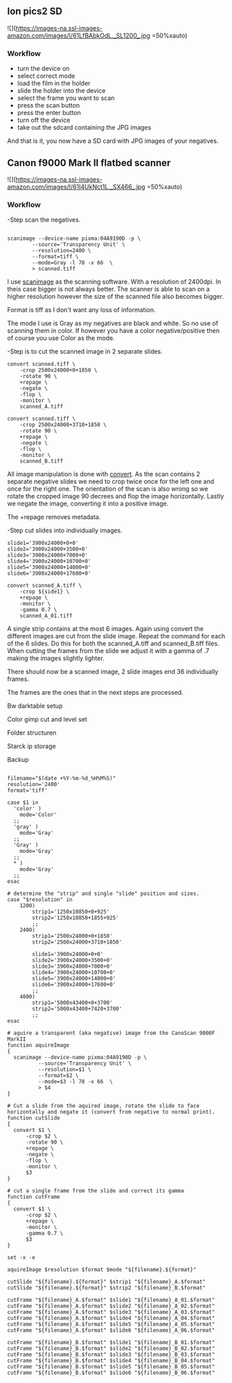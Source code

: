 ## Ion pics2 SD
![](https://images-na.ssl-images-amazon.com/images/I/61LfBAbkOdL._SL1200_.jpg =50%xauto)

### Workflow


- turn the device on
- select correct mode
- load the film in the holder
- slide the holder into the device
- select the frame you want to scan
- press the scan button
- press the enter button
- turn off the device
- take out the sdcard containing the JPG images

And that is it, you now have a SD card with JPG images of your negatives.

## Canon f9000 Mark II flatbed scanner
![](https://images-na.ssl-images-amazon.com/images/I/61I4UkNct1L._SX466_.jpg =50%xauto)


### Workflow

-Step scan the negatives.

```code

scanimage --device-name pixma:04A9190D -p \
        --source='Transparency Unit' \
        --resolution=2400 \
        --format=tiff \
        --mode=Gray -l 78 -x 66  \
        > scanned.tiff

```


I use [scanimage](https://linux.die.net/man/1/scanimage) as the scanning software. With a resolution of 2400dpi. In theis case bigger is not always better. The scanner is able to scan on a higher resolution however the size of the scanned file also becomes bigger.

Format is tiff as I don't want any loss of information.

The mode I use is Gray as my negatives are black and white. So no use of scanning them in color. If however you have a color negative/positive then of course you use Color as the mode.   

-Step is to cut the scanned image in 2 separate slides.

```code
convert scanned.tiff \
    -crop 2500x24000+0+1850 \
    -rotate 90 \
    +repage \
    -negate \
    -flop \
    -monitor \
    scanned_A.tiff

convert scanned.tiff \
    -crop 2500x24000+3710+1850 \
    -rotate 90 \
    +repage \
    -negate \
    -flop \
    -monitor \
    scanned_B.tiff
```

All image manipulation is done with [convert](https://imagemagick.org/script/convert.php).
As the scan contains 2 separate negative slides we need to crop twice once for the left one and once for the right one. The orientation of the scan is also wrong so we rotate the cropped image 90 decrees and flop the image horizontally.
Lastly we negate the image, converting it into a positive image.

The +repage removes metadata.

-Step cut slides into individually images.

```code
slide1='3900x24000+0+0'
slide2='3900x24000+3500+0'
slide3='3900x24000+7000+0'
slide4='3900x24000+10700+0'
slide5='3900x24000+14000+0'
slide6='3900x24000+17600+0'

convert scanned_A.tiff \
    -crop ${side1} \
    +repage \
    -monitor \
    -gamma 0.7 \
    scanned_A_01.tiff
```

A single strip contains at the most 6 images. Again using convert the different images are cut from the slide image. Repeat the command for each of the 6 slides. Do this for both the scanned_A.tiff and scanned_B.tiff files.
When cutting the frames from the slide we adjust it with a gamma of .7 making the images slightly lighter.

There should now be a scanned image, 2 slide images end 36 individually frames.

The frames are the ones that in the next steps are processed.


Bw darktable setup

Color gimp cut and level set

Folder structuren

Starck ip storage

Backup

```code

filename="$(date +%Y-%m-%d_%H%M%S)"
resolution='2400'
format='tiff'

case $1 in
  'color' )
    mode='Color'
  ;;
  'gray' )
    mode='Gray'
  ;;
  'Gray' )
    mode='Gray'
  ;;
  * )
    mode='Gray'
  ;;
esac

# determine the "strip" and single "slide" position and sizes.
case "$resolution" in
    1200)
        strip1='1250x10850+0+925'
        strip2='1250x10850+1855+925'
        ;;
    2400)
        strip1='2500x24000+0+1850'
        strip2='2500x24000+3710+1850'

        slide1='3900x24000+0+0'
        slide2='3900x24000+3500+0'
        slide3='3900x24000+7000+0'
        slide4='3900x24000+10700+0'
        slide5='3900x24000+14000+0'
        slide6='3900x24000+17600+0'
        ;;
    4800)
        strip1='5000x43400+0+3700'
        strip2='5000x43400+7420+3700'
        ;;
esac

# aquire a transparent (aka negative) image from the CanoScan 9000F MarkII
function aquireImage
{
  scanimage --device-name pixma:04A9190D -p \
          --source='Transparency Unit' \
          --resolution=$1 \
          --format=$2 \
          --mode=$3 -l 78 -x 66  \
          > $4
}

# Cut a slide from the aquired image, rotate the slide to face horizontally and negate it (convert from negative to normal print).
function cutSlide
{
  convert $1 \
      -crop $2 \
      -rotate 90 \
      +repage \
      -negate \
      -flop \
      -monitor \
      $3
}

# cut a single frame from the slide and correct its gamma
function cutFrame
{
  convert $1 \
      -crop $2 \
      +repage \
      -monitor \
      -gamma 0.7 \
      $3
}

set -x -e

aquireImage $resolution $format $mode "${filename}.${format}"

cutSlide "${filename}.${format}" $strip1 "${filename}_A.$format"
cutSlide "${filename}.${format}" $strip2 "${filename}_B.$format"

cutFrame "${filename}_A.$format" $slide1 "${filename}_A_01.$format"
cutFrame "${filename}_A.$format" $slide2 "${filename}_A_02.$format"
cutFrame "${filename}_A.$format" $slide3 "${filename}_A_03.$format"
cutFrame "${filename}_A.$format" $slide4 "${filename}_A_04.$format"
cutFrame "${filename}_A.$format" $slide5 "${filename}_A_05.$format"
cutFrame "${filename}_A.$format" $slide6 "${filename}_A_06.$format"

cutFrame "${filename}_B.$format" $slide1 "${filename}_B_01.$format"
cutFrame "${filename}_B.$format" $slide2 "${filename}_B_02.$format"
cutFrame "${filename}_B.$format" $slide3 "${filename}_B_03.$format"
cutFrame "${filename}_B.$format" $slide4 "${filename}_B_04.$format"
cutFrame "${filename}_B.$format" $slide5 "${filename}_B_05.$format"
cutFrame "${filename}_B.$format" $slide6 "${filename}_B_06.$format"
```

